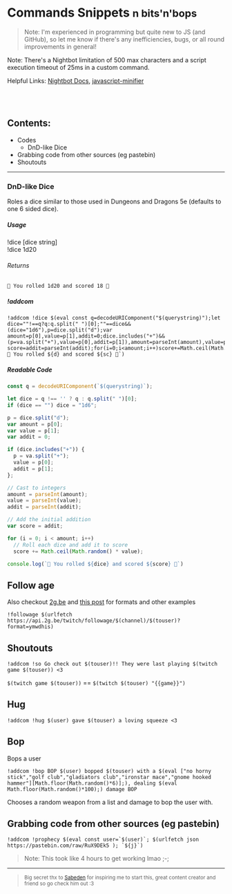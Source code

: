 # Commands Snippets <small>n bits'n'bops</small>
> Note: I'm experienced in programming but quite new to JS (and GitHub), so let me know if there's any inefficiencies, bugs, or all round improvements in general!

Note: There's a Nightbot limitation of 500 max characters and a script execution timeout of 25ms in a custom command.


Helpful Links:
[Nightbot Docs](https://docs.nightbot.tv/),
[javascript-minifier](https://javascript-minifier.com/)


<br><br>

## Contents:
- Codes
  - DnD-like Dice
- Grabbing code from other sources (eg pastebin)
- Shoutouts
---

### DnD-like Dice
Roles a dice similar to those used in Dungeons and Dragons 5e (defaults to one 6 sided dice).


##### Usage
!dice [dice string] <br>
!dice 1d20

###### Returns
`🎲 You rolled 1d20 and scored 18 🎲`

##### !addcom
```
!addcom !dice $(eval const q=decodeURIComponent("$(querystring)");let dice=""!==q?q:q.split(" ")[0];""==dice&&(dice="1d6"),p=dice.split("d");var amount=p[0],value=p[1],addit=0;dice.includes("+")&&(p=va.split("+"),value=p[0],addit=p[1]),amount=parseInt(amount),value=parseInt(value);var score=addit=parseInt(addit);for(i=0;i<amount;i++)score+=Math.ceil(Math.random()*value);`🎲 You rolled ${d} and scored ${sc} 🎲`)
```

##### Readable Code
```js
const q = decodeURIComponent(`$(querystring)`);

let dice = q !== '' ? q : q.split(" ")[0];
if (dice == "") dice = "1d6";

p = dice.split("d");
var amount = p[0];
var value = p[1];
var addit = 0;

if (dice.includes("+")) {
  p = va.split("+");
  value = p[0];
  addit = p[1];
};

// Cast to integers
amount = parseInt(amount);
value = parseInt(value);
addit = parseInt(addit);

// Add the initial addition
var score = addit;

for (i = 0; i < amount; i++)
  // Roll each dice and add it to score
  score += Math.ceil(Math.random() * value);

console.log(`🎲 You rolled ${dice} and scored ${score} 🎲`)
```

## Follow age
Also checkout [2g.be](https://2g.be/) and [this post](https://community.nightdev.com/t/followage-howlong-command-howlong-has-suddenly-stop-working/8751/2) for formats and other examples
```
!followage $(urlfetch https://api.2g.be/twitch/followage/$(channel)/$(touser)?format=ymwdhis)
```


## Shoutouts

```
!addcom !so Go check out $(touser)!! They were last playing $(twitch game $(touser)) <3
```
`$(twitch game $(touser))` == `$(twitch $(touser) "{{game}}")`


## Hug

```
!addcom !hug $(user) gave $(touser) a loving squeeze <3
```

## Bop
Bops a user
```
!addcom !bop BOP $(user) bopped $(touser) with a $(eval ["no horny stick","golf club","gladiators club","ironstar mace","gnome hooked hammer"][Math.floor(Math.random()*6)];), dealing $(eval Math.floor(Math.random()*100);) damage BOP
```
Chooses a random weapon from a list and damage to bop the user with.


## Grabbing code from other sources (eg pastebin)


```
!addcom !prophecy $(eval const user=`$(user)`; $(urlfetch json https://pastebin.com/raw/RuX9DEk5 ); `${j}`)
```
> Note: This took like 4 hours to get working lmao ;-;


---

> <small> Big secret thx to [Sabeden](discord.gg/majkuH4) for inspiring me to start this, great content creator and friend so go check him out :3 </small>
